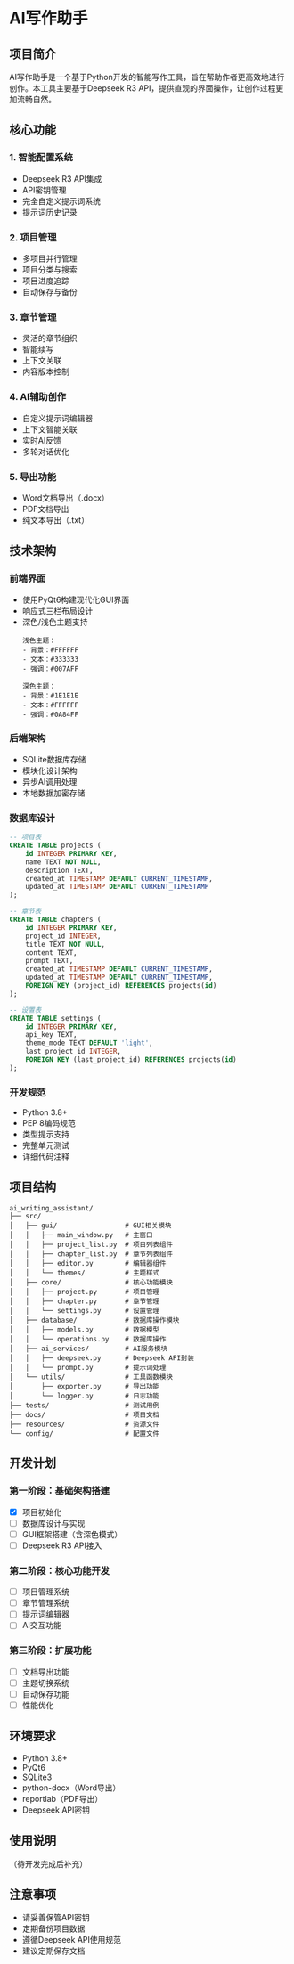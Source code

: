 # AI写作助手

## 项目简介
AI写作助手是一个基于Python开发的智能写作工具，旨在帮助作者更高效地进行创作。本工具主要基于Deepseek R3 API，提供直观的界面操作，让创作过程更加流畅自然。

## 核心功能
### 1. 智能配置系统
- Deepseek R3 API集成
- API密钥管理
- 完全自定义提示词系统
- 提示词历史记录

### 2. 项目管理
- 多项目并行管理
- 项目分类与搜索
- 项目进度追踪
- 自动保存与备份

### 3. 章节管理
- 灵活的章节组织
- 智能续写
- 上下文关联
- 内容版本控制

### 4. AI辅助创作
- 自定义提示词编辑器
- 上下文智能关联
- 实时AI反馈
- 多轮对话优化

### 5. 导出功能
- Word文档导出（.docx）
- PDF文档导出
- 纯文本导出（.txt）

## 技术架构
### 前端界面
- 使用PyQt6构建现代化GUI界面
- 响应式三栏布局设计
- 深色/浅色主题支持
  ```
  浅色主题：
  - 背景：#FFFFFF
  - 文本：#333333
  - 强调：#007AFF

  深色主题：
  - 背景：#1E1E1E
  - 文本：#FFFFFF
  - 强调：#0A84FF
  ```

### 后端架构
- SQLite数据库存储
- 模块化设计架构
- 异步AI调用处理
- 本地数据加密存储

### 数据库设计
```sql
-- 项目表
CREATE TABLE projects (
    id INTEGER PRIMARY KEY,
    name TEXT NOT NULL,
    description TEXT,
    created_at TIMESTAMP DEFAULT CURRENT_TIMESTAMP,
    updated_at TIMESTAMP DEFAULT CURRENT_TIMESTAMP
);

-- 章节表
CREATE TABLE chapters (
    id INTEGER PRIMARY KEY,
    project_id INTEGER,
    title TEXT NOT NULL,
    content TEXT,
    prompt TEXT,
    created_at TIMESTAMP DEFAULT CURRENT_TIMESTAMP,
    updated_at TIMESTAMP DEFAULT CURRENT_TIMESTAMP,
    FOREIGN KEY (project_id) REFERENCES projects(id)
);

-- 设置表
CREATE TABLE settings (
    id INTEGER PRIMARY KEY,
    api_key TEXT,
    theme_mode TEXT DEFAULT 'light',
    last_project_id INTEGER,
    FOREIGN KEY (last_project_id) REFERENCES projects(id)
);
```

### 开发规范
- Python 3.8+
- PEP 8编码规范
- 类型提示支持
- 完整单元测试
- 详细代码注释

## 项目结构
```
ai_writing_assistant/
├── src/
│   ├── gui/                 # GUI相关模块
│   │   ├── main_window.py   # 主窗口
│   │   ├── project_list.py  # 项目列表组件
│   │   ├── chapter_list.py  # 章节列表组件
│   │   ├── editor.py        # 编辑器组件
│   │   └── themes/          # 主题样式
│   ├── core/                # 核心功能模块
│   │   ├── project.py       # 项目管理
│   │   ├── chapter.py       # 章节管理
│   │   └── settings.py      # 设置管理
│   ├── database/            # 数据库操作模块
│   │   ├── models.py        # 数据模型
│   │   └── operations.py    # 数据库操作
│   ├── ai_services/         # AI服务模块
│   │   ├── deepseek.py      # Deepseek API封装
│   │   └── prompt.py        # 提示词处理
│   └── utils/               # 工具函数模块
│       ├── exporter.py      # 导出功能
│       └── logger.py        # 日志功能
├── tests/                   # 测试用例
├── docs/                    # 项目文档
├── resources/               # 资源文件
└── config/                  # 配置文件
```

## 开发计划
### 第一阶段：基础架构搭建
- [x] 项目初始化
- [ ] 数据库设计与实现
- [ ] GUI框架搭建（含深色模式）
- [ ] Deepseek R3 API接入

### 第二阶段：核心功能开发
- [ ] 项目管理系统
- [ ] 章节管理系统
- [ ] 提示词编辑器
- [ ] AI交互功能

### 第三阶段：扩展功能
- [ ] 文档导出功能
- [ ] 主题切换系统
- [ ] 自动保存功能
- [ ] 性能优化

## 环境要求
- Python 3.8+
- PyQt6
- SQLite3
- python-docx（Word导出）
- reportlab（PDF导出）
- Deepseek API密钥

## 使用说明
（待开发完成后补充）

## 注意事项
- 请妥善保管API密钥
- 定期备份项目数据
- 遵循Deepseek API使用规范
- 建议定期保存文档 